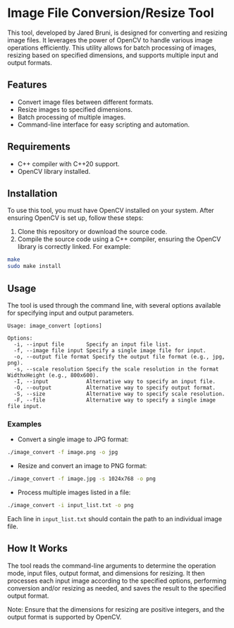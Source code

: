 
# Image File Conversion/Resize Tool

This tool, developed by Jared Bruni, is designed for converting and resizing image files. It leverages the power of OpenCV to handle various image operations efficiently. This utility allows for batch processing of images, resizing based on specified dimensions, and supports multiple input and output formats.

## Features

- Convert image files between different formats.
- Resize images to specified dimensions.
- Batch processing of multiple images.
- Command-line interface for easy scripting and automation.

## Requirements

- C++ compiler with C++20 support.
- OpenCV library installed.

## Installation

To use this tool, you must have OpenCV installed on your system. After ensuring OpenCV is set up, follow these steps:

1. Clone this repository or download the source code.
2. Compile the source code using a C++ compiler, ensuring the OpenCV library is correctly linked. For example:

```bash
make
sudo make install
```

## Usage

The tool is used through the command line, with several options available for specifying input and output parameters.

```
Usage: image_convert [options]

Options:
  -i, --input file       Specify an input file list.
  -f, --image file input Specify a single image file for input.
  -o, --output file format Specify the output file format (e.g., jpg, png).
  -s, --scale resolution Specify the scale resolution in the format WidthxHeight (e.g., 800x600).
  -I, --input            Alternative way to specify an input file.
  -O, --output           Alternative way to specify output format.
  -S, --size             Alternative way to specify scale resolution.
  -F, --file             Alternative way to specify a single image file input.
```

### Examples

- Convert a single image to JPG format:

```bash
./image_convert -f image.png -o jpg
```

- Resize and convert an image to PNG format:

```bash
./image_convert -f image.jpg -s 1024x768 -o png
```

- Process multiple images listed in a file:

```bash
./image_convert -i input_list.txt -o png
```

Each line in `input_list.txt` should contain the path to an individual image file.

## How It Works

The tool reads the command-line arguments to determine the operation mode, input files, output format, and dimensions for resizing. It then processes each input image according to the specified options, performing conversion and/or resizing as needed, and saves the result to the specified output format.

Note: Ensure that the dimensions for resizing are positive integers, and the output format is supported by OpenCV.
